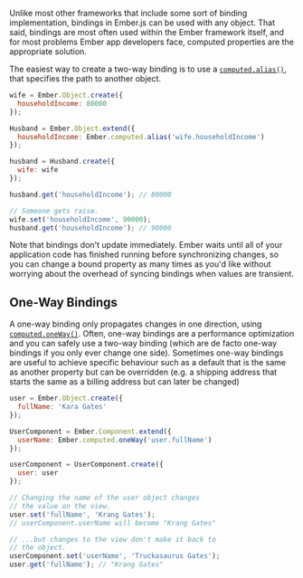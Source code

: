 Unlike most other frameworks that include some sort of binding implementation, bindings in Ember.js can be used with any object. That said, bindings are most often used within the Ember framework itself, and for most problems Ember app developers face, computed properties are the appropriate solution.

The easiest way to create a two-way binding is to use a [`computed.alias()`](http://emberjs.com/api/classes/Ember.computed.html#method_oneWay), that specifies the path to another object.

```javascript
wife = Ember.Object.create({
  householdIncome: 80000
});

Husband = Ember.Object.extend({
  householdIncome: Ember.computed.alias('wife.householdIncome')
});

husband = Husband.create({
  wife: wife
});

husband.get('householdIncome'); // 80000

// Someone gets raise.
wife.set('householdIncome', 90000);
husband.get('householdIncome'); // 90000
```

Note that bindings don't update immediately. Ember waits until all of your application code has finished running before synchronizing changes, so you can change a bound property as many times as you'd like without worrying about the overhead of syncing bindings when values are transient.

## One-Way Bindings

A one-way binding only propagates changes in one direction, using [`computed.oneWay()`](http://emberjs.com/api/classes/Ember.computed.html#method_oneWay). Often, one-way bindings are a performance optimization and you can safely use a two-way binding (which are de facto one-way bindings if you only ever change one side). Sometimes one-way bindings are useful to achieve specific behaviour such as a default that is the same as another property but can be overridden (e.g. a shipping address that starts the same as a billing address but can later be changed)

```javascript
user = Ember.Object.create({
  fullName: 'Kara Gates'
});

UserComponent = Ember.Component.extend({
  userName: Ember.computed.oneWay('user.fullName')
});

userComponent = UserComponent.create({
  user: user
});

// Changing the name of the user object changes
// the value on the view.
user.set('fullName', 'Krang Gates');
// userComponent.userName will become "Krang Gates"

// ...but changes to the view don't make it back to
// the object.
userComponent.set('userName', 'Truckasaurus Gates');
user.get('fullName'); // "Krang Gates"
```